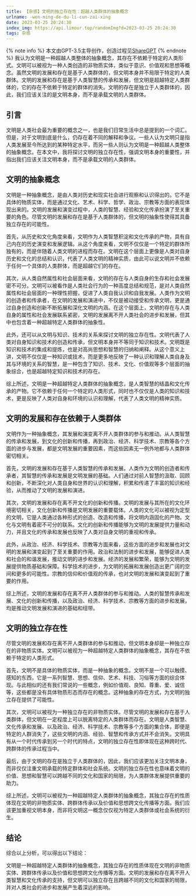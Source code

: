 ```yaml
---
title: 【杂感】文明的独立存在性：超越人类群体的抽象概念
urlname: -wen-ming-de-du-li-cun-zai-xing
date: 2023-03-25 20:24:30
index_img: https://api.limour.top/randomImg?d=2023-03-25 20:24:30
tags: 杂感
---
```

{% note info %}
本文由GPT-3.5主导创作，创造过程见[ShareGPT](https://sharegpt.com/c/nD55LGF)
{% endnote %}
我认为文明是一种超越人类整体的抽象概念，其存在不依赖于特定的人类形式。文明可以被视为一种人类创造的非物质实体，类似于意识、价值观和思想等概念。虽然文明的发展和存在是基于人类群体的，但文明本身并不局限于特定的人类群体。文明的发展和存在是基于人类智慧的传承和发展，但文明是超越特定人类群体的，它的存在不依赖于特定的群体的消失。文明的存在是独立于人类群体的，因此，我们应该关注的是文明本身，而不是承载文明的人类群体。
## 引言
文明是人类社会最为重要的概念之一，也是我们日常生活中总是提到的一个词汇。但是，对于文明到底是什么，仍存在着不同的解释和争议。一些人认为文明只是指人类发展至今所达到的某种特定水平，而另一些人则认为文明是一种超越人类整体的抽象概念。在本文中，我将探讨文明的独立存在性，强调文明本身的重要性，并指出我们应该关注文明本身，而不是承载文明的人类群体。
## 文明的抽象概念
文明是一种抽象概念，是由人类对历史和现实社会进行观察和认识得出的。它不是具体的物质实体，而是通过文化、艺术、科学、哲学、政治、宗教等方面的表现体现出来的。文明的发展和演变过程中，人类的智慧、经验和文化传承扮演了至关重要的角色。尽管文明的发展和存在是基于人类群体的，但文明的抽象性使得其具备独立存在的可能性。

首先，从历史和文化角度来看，文明作为人类智慧积淀和文化传承的产物，具有自己内在的历史演变和发展逻辑。从这个角度来看，文明不仅仅是一个特定的群体所独有的，而是伴随着人类文明的进程而存在。文明在这个层面上更像是人类对自身历史和文化的总结和认识，代表了人类文明的精神实质，由此可以说文明并不依赖于任何一个具体的人类群体，而是超越它们的存在。

其次，从人类自然属性和社会层面来看，文明的存在与人类自身的生存和社会发展密不可分。文明可以被看作是人类社会行为的一种高度总结和规范，是对人类自然属性和社会层面的一种理性把握，促进了人类自我认识和自我发展。人类作为文明的创造者和传承者，在文明的发展和演进中，不仅是被动接受和传承文明，更是通过自身创造和创新不断拓展和深化文明的内涵。在这个层面上，文明的存在与人类自身的属性和社会发展联系紧密，文明的发展离不开人类社会的进步和发展，但其中也包含着一种超越特定人类群体的抽象性。

此外，还可以从文明与知识、技术的关系来探讨文明的独立存在性。文明代表了人类对自身知识和技术的创造和传承，但文明本身并不等同于知识和技术。文明既是知识和技术的集成和提炼，也是对高尚思想和智慧的归纳和阐释。从这个意义上讲，文明不仅仅是一种知识或技术，而是更多地反映了一种认识和理解人类自身及其与环境的关系的智慧，是一种包含了知识、技术、文化、价值观等多个层面的抽象综合，也是超越特定知识和技术的存在。

综上所述，文明是一种超越特定人类群体的抽象概念，是人类智慧的结晶和文化传承的产物。它不依赖于任何一个特定的人类形式，同时也不仅仅是人类的知识和技术，更是反映了人类对自身和环境的认识和理解，代表了人类文明的精神实质。
## 文明的发展和存在依赖于人类群体
文明作为一种抽象概念，其发展和演变离不开人类群体的参与和推动。从人类智慧的传承和发展，到文化的创新和传播，再到政治、经济、科学技术、宗教等各个方面的进步与发展，都是文明发展的重要因素，而这些因素无一例外地都与人类群体密切相关。

首先，文明的发展和存在基于人类智慧的传承和发展。人类作为文明的创造者和传承者，其智慧的传承和发展是文明发展的基础。人们通过对前人智慧的汲取、回顾和创新，不断深化对人类自身和世界的认识和理解，积累和传递了丰富的知识和经验，从而推动了文明的发展和演进。

其次，文明的发展和存在离不开文化的创新和传播。文明的发展与其所在的文化环境密切相关，文化创新和传播是文明发展的重要载体。人类的文化可以被视为定型的文明，它是人类通过各种形式的创造、改造和传播，将文明内涵固化的产物。文化与文明有着密不可分的联系。文化的创新和传播能够为文明的发展提供力量和动力，并且文化的传承和发展也反映了人类对自身文明的重视和传承。

此外，从政治、经济、科学技术、宗教等方面来看，这些方面的进步和发展也对文明的发展和演变起到了至关重要的作用。政治和法制的进步和发展，能够促进人类和社会的和谐发展，推动文明的进步和发展。经济的发展和繁荣，能够为文明的发展提供物质基础和保障。科学技术的进步，为文明的拓展和发展创造出更广阔的空间和更多的可能性。宗教的信仰和价值观的传承，也对文明的发展和演变起到了重要的作用。

综上所述，文明的发展和存在离不开人类群体的参与和推动。人类的智慧传承和发展、文化的创新和传播，以及政治、经济、科学技术、宗教等方面的进步和发展，均是推动文明发展和演进的基础和纽带。
## 文明的独立存在性
尽管文明的发展和存在离不开人类群体的参与和推动，但文明本身却是一种独立存在的非物质实体。文明可以被视为一种超越特定人类群体的抽象概念，其存在不依赖于特定的人类形式。

首先，文明不是具体的物质实体，而是一种抽象的概念。文明不是一个可以触摸、感知的东西，它是一系列智慧、思想、信仰、艺术、科技、习俗等方面的综合体现。与此相似的还有我们常说的一些概念，例如价值观、良知、尊重、爱、诚信等，这些都是没有具体物质形态而存在的概念。这种抽象的存在方式，为文明的独立存在提供了可能性。

其次，文明可以被视为一种独立存在的非物质实体。尽管文明的发展和存在基于人类群体，但文明在一定程度上可以脱离特定的人类群体而存在。文明是人类智慧、文化传承和发展、以及政治、经济、科学技术、宗教等多个方面的集合体，即便是特定的人群消失了，这些文明的内涵、经验、智慧和传承方式并不会消失。文明具有从一个时代传承到另一个时代的特点，文明的独立存在性即体现在这种跨时代、跨群体的传承过程当中。

最后，由于文明的存在是独立于人类群体的，因此，我们应该更加关注文明本身，而非仅仅注重文明承载的特定群体和社会系统。文明的独立存在性也意味着文明的价值、思想和智慧可以跨越不同的文化和国家的局限，为人类群体发展提供重要的助力。

综上所述，文明可以被视为一种超越特定人类群体的抽象概念，其独立存在的性质体现在文明的非物质实体、跨群体传承以及价值和思想跨文化传播等方面。我们应该更加重视文明本身，而非将文明这一概念仅仅视为特定人类群体或社会系统的衍生。
## 结论
综合以上分析，可以得出以下结论：

文明是一种超越特定人类群体的抽象概念，其独立存在的性质体现在文明的非物质实体、跨群体传承以及价值和思想跨文化传播等方面。文明的发展和存在离不开人类智慧和文化传承的支持，但文明可以独立存在且跨越不同的文化和国家的局限，并对人类社会的进步和发展产生着深远的影响。